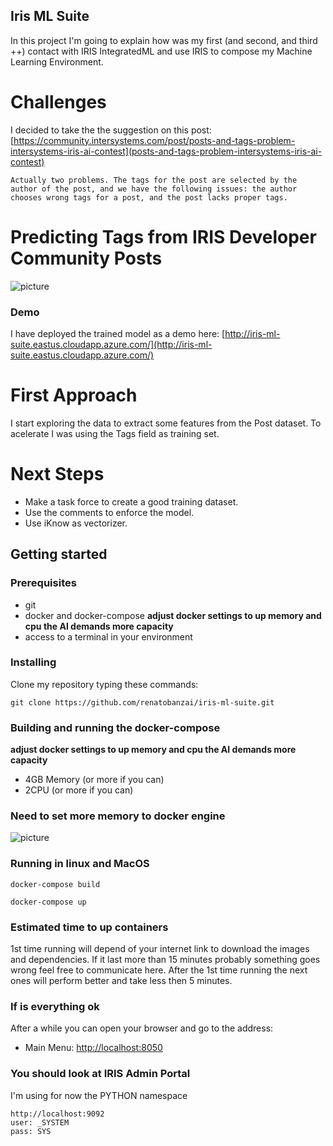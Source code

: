 ## Iris ML Suite

In this project I'm going to explain how was my first (and second, and third ++) contact with IRIS IntegratedML and use 
IRIS to compose my Machine Learning Environment.

# Challenges

I decided to take the the suggestion on this post: 
[https://community.intersystems.com/post/posts-and-tags-problem-intersystems-iris-ai-contest](posts-and-tags-problem-intersystems-iris-ai-contest)

```Actually two problems. The tags for the post are selected by the author of the post, and we have the following issues: the author chooses wrong tags for a post, and the post lacks proper tags.``` 

# Predicting Tags from IRIS Developer Community Posts
![picture](https://raw.githubusercontent.com/renatobanzai/iris-ml-suite/master/img/post_tag_classifier_1.png)


### Demo
I have deployed the trained model as a demo here:
[http://iris-ml-suite.eastus.cloudapp.azure.com/](http://iris-ml-suite.eastus.cloudapp.azure.com/)

# First Approach
I start exploring the data to extract some features from the Post dataset. To acelerate I was using the Tags field as 
training set.

# Next Steps
- Make a task force to create a good training dataset.
- Use the comments to enforce the model.
- Use iKnow as vectorizer.

## Getting started

### Prerequisites
* git
* docker and docker-compose **adjust docker settings to up memory and cpu the AI demands more capacity**
* access to a terminal in your environment

### Installing
Clone my repository typing these commands:

```
git clone https://github.com/renatobanzai/iris-ml-suite.git
```

### Building and running the docker-compose
**adjust docker settings to up memory and cpu the AI demands more capacity**
- 4GB Memory (or more if you can)
- 2CPU (or more if you can)

### Need to set more memory to docker engine
![picture](https://raw.githubusercontent.com/renatobanzai/iris-python-covid19/master/img/docker_memory.png)

### Running in linux and MacOS
```
docker-compose build

docker-compose up
```

### Estimated time to up containers
1st time running will depend of your internet link to download the images and dependencies. 
If it last more than 15 minutes probably something goes wrong feel free to communicate here.
After the 1st time running the next ones will perform better and take less then 5 minutes.


### If is everything ok
After a while you can open your browser and go to the address:

- Main Menu: [http://localhost:8050](http://localhost:8050)

### You should look at IRIS Admin Portal

I'm using for now the PYTHON namespace

```
http://localhost:9092
user: _SYSTEM
pass: SYS
```

